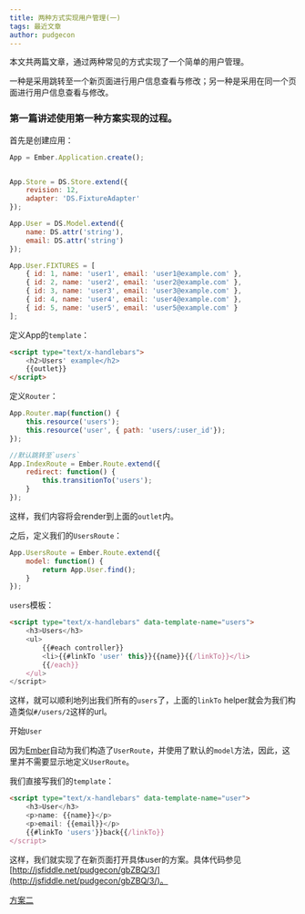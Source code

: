 ```yaml
---
title: 两种方式实现用户管理(一)
tags: 最近文章
author: pudgecon
---
```


本文共两篇文章，通过两种常见的方式实现了一个简单的用户管理。

一种是采用跳转至一个新页面进行用户信息查看与修改；另一种是采用在同一个页面进行用户信息查看与修改。

### 第一篇讲述使用第一种方案实现的过程。

首先是创建应用：

```javascript
App = Ember.Application.create();


App.Store = DS.Store.extend({
    revision: 12,
    adapter: 'DS.FixtureAdapter'
});

App.User = DS.Model.extend({
    name: DS.attr('string'),
    email: DS.attr('string')
});

App.User.FIXTURES = [
    { id: 1, name: 'user1', email: 'user1@example.com' },
    { id: 2, name: 'user2', email: 'user2@example.com' },
    { id: 3, name: 'user3', email: 'user3@example.com' },
    { id: 4, name: 'user4', email: 'user4@example.com' },
    { id: 5, name: 'user5', email: 'user5@example.com' }
];
```

定义App的`template`：

```html
<script type="text/x-handlebars">    
    <h2>Users' example</h2>
    {{outlet}}
</script>
```

定义`Router`：

```javascript
App.Router.map(function() {
    this.resource('users');
    this.resource('user', { path: 'users/:user_id'});
});

//默认跳转至`users`
App.IndexRoute = Ember.Route.extend({
    redirect: function() {
        this.transitionTo('users');
    }
});
```

这样，我们内容将会render到上面的`outlet`内。

之后，定义我们的`UsersRoute`：

```javascript
App.UsersRoute = Ember.Route.extend({
    model: function() {
        return App.User.find();
    }
});
```

`users`模板：

```html
<script type="text/x-handlebars" data-template-name="users">
    <h3>Users</h3>
    <ul>
        {{#each controller}}
        <li>{{#linkTo 'user' this}}{{name}}{{/linkTo}}</li>
        {{/each}}
    </ul>
</script>
```

这样，就可以顺利地列出我们所有的`users`了，上面的`linkTo` helper就会为我们构造类似`#/users/2`这样的url。

开始`User`

因为[Ember](http://www.emberjs.com)自动为我们构造了`UserRoute`，并使用了默认的`model`方法，因此，这里并不需要显示地定义`UserRoute`。

我们直接写我们的`template`：

```html
<script type="text/x-handlebars" data-template-name="user">
    <h3>User</h3>
    <p>name: {{name}}</p>
    <p>email: {{email}}</p>
    {{#linkTo 'users'}}back{{/linkTo}}
</script>
```

这样，我们就实现了在新页面打开具体user的方案。具体代码参见[http://jsfiddle.net/pudgecon/gbZBQ/3/](http://jsfiddle.net/pudgecon/gbZBQ/3/)。

[方案二](http://emberjs.cn/blog/2013/04/25/two-different-ways-for-users-management-2.html)
